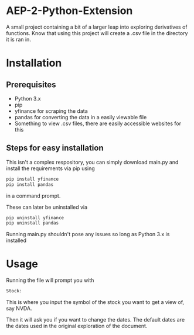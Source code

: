 # AEP-2-Python-Extension
A small project containing a bit of a larger leap into exploring derivatives of functions. Know that using this project will create a .csv file in the directory it is ran in.
# Installation
## Prerequisites
- Python 3.x
- pip
- yfinance for scraping the data
- pandas for converting the data in a easily viewable file
- Something to view .csv files, there are easily accessible websites for this

## Steps for easy installation
This isn't a complex respository, you can simply download main.py and install the requirements via pip using
```bash
pip install yfinance
pip install pandas
```
in a command prompt.

These can later be uninstalled via
```bash
pip uninstall yfinance
pip uninstall pandas
```

Running main.py shouldn't pose any issues so long as Python 3.x is installed

# Usage
Running the file will prompt you with
```bash
Stock:
```
This is where you input the symbol of the stock you want to get a view of, say NVDA.

Then it will ask you if you want to change the dates. The default dates are the dates used in the original exploration of the document.
